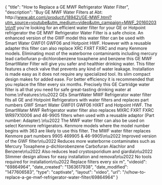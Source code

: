 {
    "title": "How to Replace a GE MWF Refrigerator Water Filter",
    "description": "Buy GE MWF Water Filters at Abt: http:\/\/www.abt.com\/product\/18942\/GE-MWF.html?utm_source=youtube&utm_medium=video&utm_campaign=MWF_20160203\n\nIf you're looking for an efficient water filter for your GE or Hotpoint refrigerator the GE MWF Refrigerator Water Filter is a safe choice. An enhanced version of the GWF model this water filter can be used with Smart Water GWF01 GWF06 and Hotpoint HWF. However with a reusable adapter this filter can also replace XRC FXRT FXRC and many Kenmore models. Eliminating most of the waterborne contaminants including mercury lead carbofuran p-dichlorobenzene toxaphene and benzene this GE MWF SmartWater Filter will give you safer and healthier drinking water. This filter features a check valve that prevents any kind of water leakage. Installation is made easy as it does not require any specialized tool. Its slim compact design makes for added ease. For better efficiency it is recommended that you replace the filter every six months. Precisely this GE Cartridge water filter is all that you need for safe great-tasting drinking water at home.\nFeatures:\n\u2022 GEs SmartWater MWF Refrigerator water filter fits all GE and Hotpoint Refrigerators with water filters and replaces part numbers GWF Smart Water GWF01 GWF06 HXRT and Hotpoint HWF. The SmartWater MWF Refrigerator water filter also replaces MXRC FXRT FXRC WR97X10006 and 46-9905 filters when used with a reusable adaptor (Part number: Adapter).\n\u2022 The MWF water filter can also be used on select Kenmore refrigerators. Kenmore models where the model number begins with 363 are likely to use this filter. The MWF water filter replaces Kenmore part numbers 9905 469905 & 46-9905\n\u2022 Improved version of the GWF filter\n\u2022 Reduces more waterborne contaminates such as Mercury Toxaphene p-dichlorobenzene Carbofuran Alachlor and Benzene\n\u2022 Also reduces lead crystosporidium and giardia\n\u2022 Slimmer design allows for easy installation and removal\n\u2022 No tools required for installation\n\u2022 Replace filters every six m",
    "videoid": "69864964",
    "date_created": "1363617938",
    "date_modified": "1477606583",
    "type": "captivate",
    "layout": "video",
    "url": "\/v\/how-to-replace-a-ge-mwf-refrigerator-water-filter\/69864964"
}